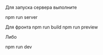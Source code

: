Для запуска сервера выполните

npm run server

Для фронта
npm run build
npm run preview

Либо

npm run dev